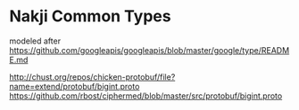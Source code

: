 # Nakji Common Types

modeled after https://github.com/googleapis/googleapis/blob/master/google/type/README.md

http://chust.org/repos/chicken-protobuf/file?name=extend/protobuf/bigint.proto
https://github.com/rbost/ciphermed/blob/master/src/protobuf/bigint.proto
